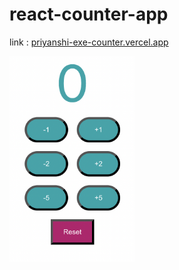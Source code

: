 # react-counter-app

link : [priyanshi-exe-counter.vercel.app](https://priyanshi-exe-counter.vercel.app/)

<img width="200px" src="preview.png">
